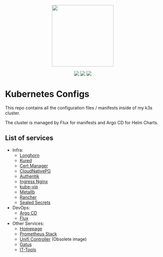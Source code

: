 <p align="center">
    <img width="200px" height=auto src="https://k3s.io/img/k3s-logo-dark.svg" />
</p>

<p align="center">
    <a href="https://k3s.io"><img src="https://img.shields.io/badge/k3s-v1.29.10-orange" /></a>
    <a href="https://github.com/plcnk/kube-configs/pulls"><img src="https://img.shields.io/github/issues-pr/plcnk/kube-configs" /></a>
    <a href="https://github.com/plcnk/kube-configs/commits/master"><img src="https://img.shields.io/github/last-commit/plcnk/kube-configs?color=purple" /></a>
</p>

# Kubernetes Configs

This repo contains all the configuration files / manifests inside of my k3s cluster.

The cluster is managed by Flux for manifests and Argo CD for Helm Charts.

## List of services

* Infra:
  * [Longhorn](https://longhorn.io/)
  * [Kured](https://kured.dev/)
  * [Cert Manager](https://cert-manager.io/docs/)
  * [CloudNativePG](https://cloudnative-pg.io/docs/)
  * [Authentik](https://docs.goauthentik.io/docs/)
  * [Ingress Nginx](https://github.com/kubernetes/ingress-nginx)
  * [kube-vip](https://kube-vip.io/)
  * [Metallb](https://metallb.universe.tf/)
  * [Rancher](https://ranchermanager.docs.rancher.com/)
  * [Sealed Secrets](https://github.com/bitnami-labs/sealed-secrets)
* DevOps:
  * [Argo CD](https://argo-cd.readthedocs.io/en/stable/)
  * [Flux](https://fluxcd.io/)
* Other Services:
  * [Homepage](https://gethomepage.dev/latest/)
  * [Prometheus Stack](https://github.com/prometheus-operator/kube-prometheus)
  * [Unifi Controller](https://github.com/Qonstrukt/helm-charts/tree/main/charts/unifi-controller) (Obsolete image)
  * [Gatus](https://gatus.io/)
  * [IT-Tools](https://github.com/CorentinTh/it-tools)
